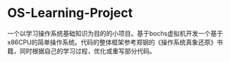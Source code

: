 # OS-Learning-Project
一个以学习操作系统基础知识为目的的小项目。基于bochs虚拟机开发一个基于x86CPU的简单操作系统。代码的整体框架参考郑钢的《操作系统真象还原》书籍，同时根据自己的学习过程，优化或重写部分代码。
